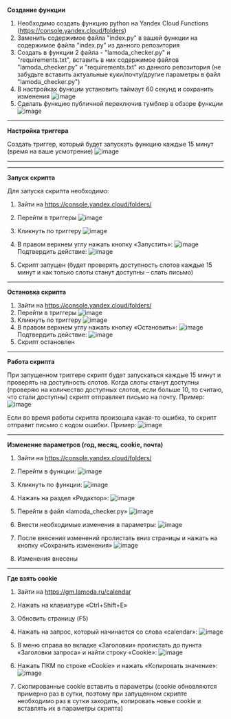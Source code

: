 **Создание функции**
1. Необходимо создать функцию python на Yandex Cloud Functions (https://console.yandex.cloud/folders) 
2. Заменить содержимое файла "index.py" в вашей функции на содержимое файла "index.py" из данного репозитория
3. Создать в функции 2 файла - "lamoda_checker.py" и "requirements.txt", вставить в них содержимое файлов "lamoda_checker.py" и "requirements.txt" из данного репозитория (не забудьте вставить актуальные куки/почту/другие параметры в файл "lamoda_checker.py")
4. В настройках функции установить таймаут 60 секунд и сохранить изменения
![image](https://github.com/user-attachments/assets/7b72ff96-543e-4886-9ad9-751239dee50f) 
5. Сделать функцию публичной переключив тумблер в обзоре функции
![image](https://github.com/user-attachments/assets/251ebed7-2ee7-4a82-87cb-db9e51597b18)

___________________________________________



**Настройка триггера**

Создать триггер, который будет запускать функцию каждые 15 минут (время на ваше усмотрение)
![image](https://github.com/user-attachments/assets/84fcbbf3-58c6-4e24-9e97-7a6b8b90fa14)

___________________________________________

___________________________________________

**Запуск скрипта**

Для запуска скрипта необходимо:
1.	Зайти на https://console.yandex.cloud/folders/
2.	Перейти в триггеры
![image](https://github.com/user-attachments/assets/c133a1b2-3391-412f-ad8c-d323d5c13b1f)

3.	Кликнуть по триггеру
![image](https://github.com/user-attachments/assets/022810c2-777f-4802-8244-7c61007b2f22)

4.	В правом верхнем углу нажать кнопку «Запустить»:
![image](https://github.com/user-attachments/assets/96b367a9-c0ab-48a2-950a-5b31ea64a328)
Подтвердить действие:
![image](https://github.com/user-attachments/assets/96f6b7ff-4808-4a87-afa2-d34546aa0464)
5.	Скрипт запущен (будет проверять доступность слотов каждые 15 минут и как только слоты станут доступны – слать письмо)

___________________________________________
**Остановка скрипта**

1.	Зайти на https://console.yandex.cloud/folders/
2.	Перейти в триггеры 
![image](https://github.com/user-attachments/assets/50766b2a-eec7-49a5-ac70-89dc429bd7d0)
3.	Кликнуть по триггеру 
![image](https://github.com/user-attachments/assets/e91a3f46-8bbf-436e-9dd1-c93edaf33e6d)
4.	В правом верхнем углу нажать кнопку «Остановить»: 
![image](https://github.com/user-attachments/assets/3994ec7e-c1ef-4a5b-a4c7-23c4eb178efa)
Подтвердить действие:
![image](https://github.com/user-attachments/assets/2dc12cd0-d367-4511-8ab9-41b05a48cd47)
5.	Скрипт остановлен

___________________________________________
**Работа скрипта**

При запущенном триггере скрипт будет запускаться каждые 15 минут и проверять на доступность слотов.
Когда слоты станут доступны (проверяю на количество доступных слотов, если больше 10, то считаю, что стали доступны) скрипт отправляет письмо на почту.
Пример: 
![image](https://github.com/user-attachments/assets/2bea61c1-f83d-4e84-a5cd-220536d52e23)

Если во время работы скрипта произошла какая-то ошибка, то скрипт отправит письмо с кодом ошибки.
Пример:
![image](https://github.com/user-attachments/assets/ec1e3dcd-bb6e-4410-b2ca-e32cb968454a)

___________________________________________
**Изменение параметров (год, месяц, cookie, почта)**

1.	Зайти на https://console.yandex.cloud/folders/
2.	Перейти в функции:
 ![image](https://github.com/user-attachments/assets/8bda57bd-3bd4-494e-8230-756831f1d33d)

3.	Кликнуть по функции:
 ![image](https://github.com/user-attachments/assets/d91f2d4a-fbe5-4e2e-b235-749585e7d858)

4.	Нажать на раздел «Редактор»:
 ![image](https://github.com/user-attachments/assets/898f4659-205b-4627-a3c5-9dd650f066c6)

5.	Перейти в файл «lamoda_checker.py»
 ![image](https://github.com/user-attachments/assets/e4f9e3e1-1886-42da-a8c1-9b56cefac9a6)

6.	Внести необходимые изменения в параметры:
 ![image](https://github.com/user-attachments/assets/04b833a9-dbff-4b5f-accb-eeec9b1a74b4)

7.	После внесения изменений пролистать вниз страницы и нажать на кнопку «Сохранить изменения»
 ![image](https://github.com/user-attachments/assets/9f7c5009-0b34-46d3-833e-4f6127785b1e)

8.	Изменения внесены

___________________________________________
**Где взять cookie**

1.	Зайти на https://gm.lamoda.ru/calendar 
2.	Нажать на клавиатуре «Ctrl+Shift+E»
3.	Обновить страницу (F5)
4.	Нажать на запрос, который начинается со слова «calendar»:
 ![image](https://github.com/user-attachments/assets/19957b68-deb0-4469-977f-45de42ffaf25)

5.	В меню справа во вкладке «Заголовки» пролистать до пункта «Заголовки запроса» и найти строку «Cookie»:
 ![image](https://github.com/user-attachments/assets/18322764-afee-4d26-bef1-c30f77216477)

6.	Нажать ПКМ по строке «Cookie» и нажать «Копировать значение»:
 ![image](https://github.com/user-attachments/assets/49fe78f3-46f5-4760-8675-f3f370017893)

7.	Скопированные cookie вставить в параметры (cookie обновляются примерно раз в сутки, поэтому при запущенном скрипте необходимо раз в сутки заходить, копировать новые cookie и вставлять их в параметры скрипта)
